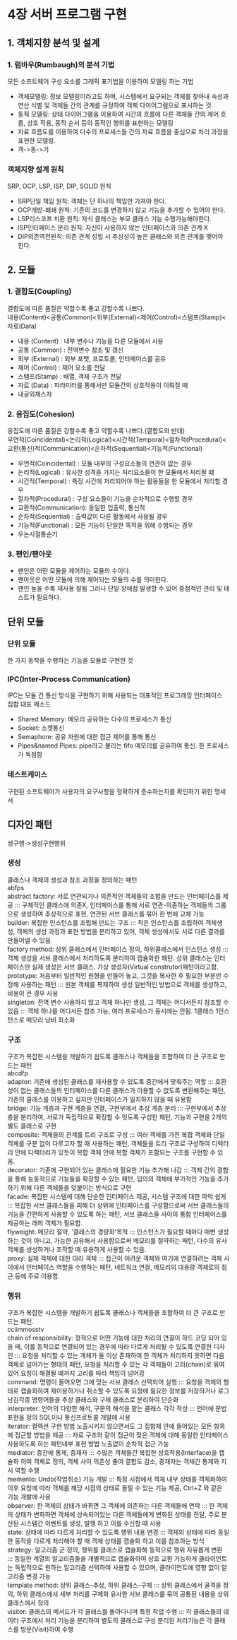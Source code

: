 # 4장 서버 프로그램 구현
## 1. 객체지향 분석 및 설계
### 1. 럼바우(Rumbaugh)의 분석 기법
모든 소프트웨어 구성 요소를 그래픽 표기법을 이용하여 모델링 하는 기법
* 객체모델링: 정보 모델링이라고도 하며, 시스템에서 요구되는 객체를 찾아내 속성과 연산 식별 및 객체들 간의 관계를 규정하여 객체 다이어그램으로 표시하는 것.
* 동적 모델링: 상태 다이어그램을 이용하여 시간의 흐름에 다른 객체들 간의 제어 흐름, 상호 작용, 동작 순서 등의 동적인 행위를 표현하는 모델링
* 자료 흐름도를 이용하여 다수의 프로세스들 간의 자료 흐름을 중심으로 처리 과정을 표현한 모델링.
* 객->동->기
### 객체지향 설계 원칙
SRP, OCP, LSP, ISP, DIP, SOLID 원칙  
* SRP단일 책임 원칙: 객체는 단 하나의 책임만 가져야 한다.
* OCP개방-폐쇄 원칙: 기존의 코드를 변경하지 않고 기능을 추가할 수 있어야 한다.
* LSP리스코프 치환 원칙: 자식 클래스는 부모 클래스 기능 수행가능해야한다.
* ISP인터페이스 분리 원칙: 자신이 사용하지 않는 인터페이스와 의존 관계 X
* DIP의존역전원칙: 의존 관계 성립 시 추상성이 높은 클래스와 의존 관계를 맺어야 한다.
## 2. 모듈
### 1. 결합도(Coupling)
결합도에 따른 품질은 약할수록 좋고 강할수록 나쁘다.  
내용(Content)<공통(Common)<외부(External)<제어(Control)<스탬프(Stamp)<자료(Data)
* 내용  (Content)  : 내부 변수나 기능을 다른 모듈에서 사용
* 공통  (Common)   : 전역변수 참조 및 갱신
* 외부  (External) : 외부 포맷, 프로토콜, 인터페이스를 공유
* 제어  (Control)  : 제어 요소를 전달
* 스탬프(Stamp)    : 배열, 객체 구조가 전달
* 자료  (Data)     : 파라미터를 통해서만 모듈간의 상호작용이 이뤄질 때
* 내공외제스자
### 2. 응집도(Cohesion)
응집도에 따른 품질은 강할수록 좋고 약할수록 나쁘다.(결합도와 반대)  
우연적(Coincidental)<논리적(Logical)<시간적(Temporal)<절차적(Procedural)<교환(통신)적(Communication)<순차적(Sequential)<기능적(Functional)
* 우연적(Coincidental) : 모듈 내부의 구성요소들의 연관이 없는 경우
* 논리적(Logical)      : 유사한 성격을 가지는 처리요소들이 한 모듈에서 처리될 떄
* 시간적(Temporal)     : 특정 시간에 처리되어야 하는 활동들을 한 모듈에서 처리할 경우
* 절차적(Procedural)   : 구성 요소들이 기능을 순차적으로 수행할 경우
* 교환적(Communication): 동일한 입출력, 통신적
* 순차적(Sequential)   : 출력값이 다른 활동에서 사용될 경우
* 기능적(Functional)   : 모든 기능이 단일한 목적을 위해 수행되는 경우
* 우논시절통순기
### 3. 팬인/팬아웃
* 팬인은 어떤 모듈을 제어하는 모듈의 수이다.
* 팬아웃은 어떤 모듈에 의해 제어되는 모듈의 수를 의미한다.
* 팬인 높을 수록 재사용 잘됨 그러나 단일 장애점 발생할 수 있어 중점적인 관리 및 테스트가 필요하다.
## 단위 모듈
### 단위 모듈
한 가지 동작을 수행하는 기능을 모듈로 구현한 것
### IPC(Inter-Process Communication)
IPC는 모듈 간 통신 방식을 구현하기 위해 사용되는 대표적인 프로그래밍 인터페이스 집합
대표 메소드
* Shared Memory: 메모리 공유하는 다수의 프로세스가 통신
* Socket: 소켓통신
* Semaphore: 공유 자원에 대한 접근 제어를 통해 통신
* Pipes&named Pipes: pipe라고 불리는 fifo 메모리를 공유하여 통신. 한 프로세스가 독점함
### 테스트케이스
구현된 소프트웨어가 사용자의 요구사항을 정확하게 준수하는지를 확인하기 위한 명세서
## 디자인 패턴
생구행->생성구현행위
### 생성
클래스나 객체의 생성과 참조 과정을 정의하는 패턴  
abfps  
abstract factory: 서로 연관되거나 의존적인 객체들의 조합을 만드는 인터페이스를 제공 ::: 구체적인 클래스에 의존X, 인터페이스를 통해 서로 연관-의존하는 객체들의 그룹으로 생성하여 추상적으로 표현, 연관된 서브 클래스를 묶어 한 번에 교체 가능  
builder: 복잡한 인스턴스를 조립해 만드는 구조 ::: 작은 인스턴스를 조립하여 객체생성, 객체의 생성 과정과 표현 방법을 분리하고 있어, 객체 생성에서도 서로 다른 결과를 만들어낼 수 있음.  
factory method: 상위 클래스에서 인터페이스 정의, 하위클래스에서 인스턴스 생성 ::: 객체 생성을 서브 클래스에서 처리하도록 분리하여 캡슐화한 패턴. 상위 클래스는 인터페이스만 실제 생성은 서브 클래스. 가상 생성자(Virtual construtor)패턴이라고함.  
prototype: 처음부터 일반적인 원형을 만들어 놓고, 그것을 복사한 후 필요한 부분만 수정해 사용하는 패턴 ::: 원본 객체를 복제하여 생성 일반적인 방법으로 객체를 생성하고, 비용이 큰 경우 사용  
singleton: 전역 변수 사용하지 않고 객체 하나만 생성, 그 객체는 어디서든지 참조할 수 있음 ::: 객체 하나를 어디서든 참조 가능, 여러 프로세스가 동시에는 안됨. 1클래스 1인스턴스로 메모리 낭비 최소화  
### 구조
구조가 복잡한 시스템을 개발하기 쉽도록 클래스나 객체들을 조합하여 더 큰 구조로 만드는 패턴  
abcdfp  
adaptor: 기존에 생성된 클래스를 재사용할 수 있도록 중간에서 맞춰주는 역할 ::: 호환성이 없는 클래스들의 인터페이스를 다른 클래스가 이용할 수 없도록 변환해주는 패턴, 기존의 클래스를 이용하고 싶지만 인터페이스가 일치하지 않을 때 유용함  
bridge: 기능 계층과 구현 계층을 연결, 구현부에서 추상 계층 분리 ::: 구현부에서 추상층을 분리하여, 서로가 독립적으로 확장할 수 잇도록 구성한 패턴, 기능과 구현을 2개의 별도 클래스로 구현  
composite: 객체들의 관계를 트리 구조로 구성 ::: 여러 객체를 가진 복합 객체와 단일 객체를 구분 없이 다루고자 할 때 사용하는 패턴, 객체들을 트리 구조로 구성하여 디렉터리 안에 디렉터리가 있듯이 복합 객체 안에 복합 객체가 포함되는 구조를 구현할 수 있음.  
decorator: 기존에 구현되어 있는 클래스에 필요한 기능 추가해 나감 ::: 객체 간의 결합을 통해 능동적으로 기능들을 확장할 수 있는 패턴, 임의의 객체에 부가적인 기능을 추가하기 위해 다른 객체들을 덧붙이는 방식으로 구현   
facade: 복잡한 시스템에 대해 단순한 인터페이스 제공, 시스템 구조에 대한 파악 쉽게 ::: 복잡한 서브 클래스들을 피해 더 상위에 인터페이스를 구성함으로써 서브 클래스들의 기능을 간편하게 사용할 수 있도록 하는 패턴, 서브 클래스들 사이의 통합 인터페이스를 제공하는 래퍼 객체가 필요함.  
flyweight: 메모리 절약, '클래스의 경량화'목적 ::: 인스턴스가 필요할 때마다 매번 생성하는 것이 아니고, 가능한 공유해서 사용함으로써 메모리를 절약하는 패턴, 다수의 유사 객체를 생성하거나 조작할 때 유용하게 사용할 수 있음.  
proxy:  실체 객체에 대한 대리 객체 ::: 접근이 어려운 객체와 여기에 연결하려는 객체 사이에서 인터페이스 역할을 수행하는 패턴, 네트워크 연결, 메모리의 대용량 객체로의 접근 등에 주로 이용함.
### 행위
구조가 복잡한 시스템을 개발하기 쉽도록 클래스나 객체들을 조합하여 더 큰 구조로 만드는 패턴.  
cciimmosstv  
chain of responsibility: 정적으로 어떤 기능에 대한 처리의 연결이 하드 코딩 되어 있을 때, 이를 동적으로 연결되어 있는 경우에 따라 다르게 처리될 수 있도록 연결한 디자인 ::: 요청을 처리할 수 있는 개체가 둘 이상 존재하여 한 객체가 처리하지 못하면 다음 객체로 넘어가는 형태의 패턴, 요청을 처리할 수 있는 각 객체들이 고리(chain)로 묶여 있어 요청이 해결될 떄까지 고리를 따라 책임이 넘어감  
command: 명령이 들어오면 그에 맞는 서브 클래스 선택되어 실행 ::: 요청을 객체의 형태로 캡슐화하여 재이용하거나 취소할 수 있도록 요청에 필요한 정보를 저장하거나 로그 남김각종 명령어들을 추상 클래스와 구체 클래스로 분리하여 단순화  
interpreter: 언어의 다양한 해석, 구문의 해석을 맡는 클래스 각각 작성 ::: 언어에 문법 표현을 정의 SQL이나 통신프로토콜 개발에 사용  
iterator: 컬렉션 구현 방법 노출시키지 않으면서도 그 집합체 안에 들어있는 모든 항목에 접근할 방법을 제공 ::: 자료 구조와 같이 접근이 잦은 객체에 대해 동일한 인터페이스 사용하도록 하는 패턴내부 표현 방법 노출없이 순차적 접근 가능  
mediator: 중간에 통제, 중재자 ::: 수많은 객체들간 복잡한 상호작용(Interface)을 캡슐화 하여 객체로 정의, 객체 사이 의존성 줄여 결합도 감소, 중재자는 객체간 통제와 지시 역할 수행  
memento: Undo(작업취소) 기능 개발 ::: 특정 시점에서 객체 내부 상태를 객체화하여 이후 요청에 따라 객체를 해당 시점의 상태로 돌릴 수 있는 기능 제공, Ctrl+Z 와 같은 기능 개발에 사용  
observer: 한 객체의 상태가 바뀌면 그 객체에 의존하는 다른 객체들에 연락 ::: 한 객체의 상태가 변화하면 객체에 상속되어있는 다른 객체들에게 변화된 상태를 전달, 주로 분산된 시스템간 이벤트를 생성, 발행 하고 이를 수신할 때 사용  
state: 상태에 따라 다르게 처리할 수 있도록 행위 내용 변경 ::: 객체의 상태에 따라 동일한 동작을 다르게 처리해야 할 때 객체 상태를 캡슐화 하고 이를 참조하는 방식  
strategy: 알고리즘 군 정의, 행위를 클래스로 캡슐화해 동적으로 행위 자유롭게 변환 ::: 동일한 계열의 알고리즘들을 개별적으로 캡슐화하여 상호 교환 가능하게 클라이언트는 독립적으로 원하는 알고리즘 선택하여 사용할 수 있으며, 클라이언트에 영향 없이 알고리즘 변경 가능  
template method: 상위 클래스-추상, 하위 클래스-구체 ::: 상위 클래스에서 골격을 정의, 하위 클래스에서 세부 처리를 구체화 유사한 서브 클래스를 묶어 공통된 내용을 상위 클래스에서 정의  
visitor: 클래스의 메서드가 각 클래스를 돌아다니며 특정 작업 수행 ::: 각 클래스들의 데이터 구조에서 처리 기능을 분리하여 별도의 클래스로 구성 분리된 처리기능은 각 클래스를 방문(Visit)하여 수행
